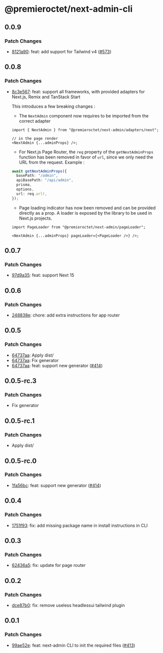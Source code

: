 # @premieroctet/next-admin-cli

## 0.0.9

### Patch Changes

- [8121a90](https://github.com/premieroctet/next-admin/commit/8121a90ab59fe2215ea3c5f938b91fed86557168): feat: add support for Tailwind v4 ([#573](https://github.com/premieroctet/next-admin/issues/573))

## 0.0.8

### Patch Changes

- [8c3e567](https://github.com/premieroctet/next-admin/commit/8c3e567de41f85902266ef89e88b4dc2776dffe5): feat: support all frameworks, with provided adapters for Next.js, Remix and TanStack Start

  This introduces a few breaking changes :

  - The `NextAdmin` component now requires to be imported from the correct adapter

  ```tsx
  import { NextAdmin } from "@premieroctet/next-admin/adapters/next";

  // in the page render
  <NextAdmin {...adminProps} />;
  ```

  - For Next.js Page Router, the `req` property of the `getNextAdminProps` function has been removed in favor of `url`, since we only need the URL from the request. Example :

  ```ts
  await getNextAdminProps({
    basePath: "/admin",
    apiBasePath: "/api/admin",
    prisma,
    options,
    url: req.url!,
  });
  ```

  - Page loading indicator has now been removed and can be provided directly as a prop. A loader is exposed by the library to be used in Next.js projects.

  ```tsx
  import PageLoader from "@premieroctet/next-admin/pageLoader";

  <NextAdmin {...adminProps} pageLoader={<PageLoader />} />;
  ```

## 0.0.7

### Patch Changes

- [97d9a35](https://github.com/premieroctet/next-admin/commit/97d9a35bb60b1bd03c5bae767f297fad956885fb): feat: support Next 15

## 0.0.6

### Patch Changes

- [248838e](https://github.com/premieroctet/next-admin/commit/248838e05921f4ac9225588ef184448858c65cea): chore: add extra instructions for app router

## 0.0.5

### Patch Changes

- [64737aa](https://github.com/premieroctet/next-admin/commit/64737aaf636ee958efd028165ab4dd9ec050e29f): Apply dist/
- [64737aa](https://github.com/premieroctet/next-admin/commit/64737aaf636ee958efd028165ab4dd9ec050e29f): Fix generator
- [64737aa](https://github.com/premieroctet/next-admin/commit/64737aaf636ee958efd028165ab4dd9ec050e29f): feat: support new generator ([#414](https://github.com/premieroctet/next-admin/issues/414))

## 0.0.5-rc.3

### Patch Changes

- Fix generator

## 0.0.5-rc.1

### Patch Changes

- Apply dist/

## 0.0.5-rc.0

### Patch Changes

- [1fa56bc](https://github.com/premieroctet/next-admin/commit/1fa56bc): feat: support new generator ([#414](https://github.com/premieroctet/next-admin/issues/414))

## 0.0.4

### Patch Changes

- [1751f93](https://github.com/premieroctet/next-admin/commit/1751f93): fix: add missing package name in install instructions in CLI

## 0.0.3

### Patch Changes

- [62436a5](https://github.com/premieroctet/next-admin/commit/62436a5): fix: update for page router

## 0.0.2

### Patch Changes

- [dce87b0](https://github.com/premieroctet/next-admin/commit/dce87b0): fix: remove useless headlessui tailwind plugin

## 0.0.1

### Patch Changes

- [99ae52e](https://github.com/premieroctet/next-admin/commit/99ae52e): feat: next-admin CLI to init the required files ([#413](https://github.com/premieroctet/next-admin/issues/413))
